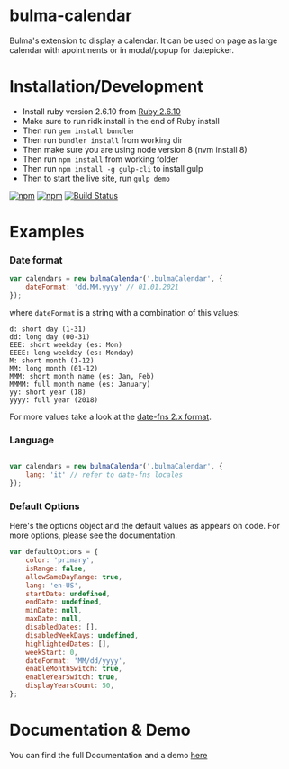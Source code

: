 # bulma-calendar
Bulma's extension to display a calendar. It can be used on page as large calendar with apointments or in modal/popup for datepicker.

# Installation/Development
- Install ruby version 2.6.10 from [Ruby 2.6.10](https://mirror.sjtu.edu.cn/github-release/oneclick/rubyinstaller2/releases/download/RubyInstaller-2.6.10-1/rubyinstaller-devkit-2.6.10-1-x64.exe)
- Make sure to run ridk install in the end of Ruby install
- Then run `gem install bundler`
- Then run `bundler install` from working dir
- Then make sure you are using node version 8 (nvm install 8)
- Then run `npm install` from working folder
- Then run `npm install -g gulp-cli` to install gulp
- Then to start the live site, run `gulp demo`

[![npm](https://img.shields.io/npm/v/bulma-calendar.svg)](https://www.npmjs.com/package/bulma-calendar)
[![npm](https://img.shields.io/npm/dm/bulma-calendar.svg)](https://www.npmjs.com/package/bulma-calendar)
[![Build Status](https://travis-ci.org/Wikiki/bulma-calendar.svg?branch=master)](https://travis-ci.org/Wikiki/bulma-calendar)

# Examples

### Date format

```js
var calendars = new bulmaCalendar('.bulmaCalendar', {
    dateFormat: 'dd.MM.yyyy' // 01.01.2021
});
```

where `dateFormat` is a string with a combination of this values:

```
d: short day (1-31)
dd: long day (00-31)
EEE: short weekday (es: Mon)
EEEE: long weekday (es: Monday)
M: short month (1-12)
MM: long month (01-12)
MMM: short month name (es: Jan, Feb)
MMMM: full month name (es: January)
yy: short year (18)
yyyy: full year (2018)
```

For more values take a look at the [date-fns 2.x format](https://date-fns.org/v2.21.3/docs/format).

### Language

```js

var calendars = new bulmaCalendar('.bulmaCalendar', {
    lang: 'it' // refer to date-fns locales
});
```

### Default Options

Here's the options object and the default values as appears on code. For more options, please see the documentation.

```js
var defaultOptions = {
    color: 'primary',
    isRange: false,
    allowSameDayRange: true,
    lang: 'en-US',
    startDate: undefined,
    endDate: undefined,
    minDate: null,
    maxDate: null,
    disabledDates: [],
    disabledWeekDays: undefined,
    highlightedDates: [],
    weekStart: 0,
    dateFormat: 'MM/dd/yyyy',
    enableMonthSwitch: true,
    enableYearSwitch: true,
    displayYearsCount: 50,
};
```

# Documentation & Demo

You can find the full Documentation and a demo [here](https://doc.mh-s.de/bulma-calendar)
